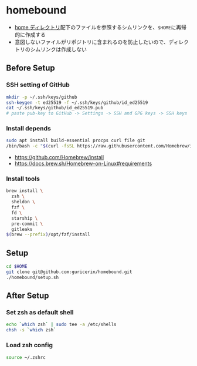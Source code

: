 # homebound

- [home ディレクトリ](./home/)配下のファイルを参照するシムリンクを、`$HOME`に再帰的に作成する
- 意図しないファイルがリポジトリに含まれるのを防止したいので、ディレクトリのシムリンクは作成しない

## Before Setup

### SSH setting of GitHub

```sh
mkdir -p ~/.ssh/keys/github
ssh-keygen -t ed25519 -f ~/.ssh/keys/github/id_ed25519
cat ~/.ssh/keys/github/id_ed25519.pub
# paste pub-key to GitHub -> Settings -> SSH and GPG keys -> SSH keys
```

### Install depends

```sh
sudo apt install build-essential procps curl file git
/bin/bash -c "$(curl -fsSL https://raw.githubusercontent.com/Homebrew/install/HEAD/install.sh)"
```

- https://github.com/Homebrew/install
- https://docs.brew.sh/Homebrew-on-Linux#requirements

### Install tools

```sh
brew install \
  zsh \
  sheldon \
  fzf \
  fd \
  starship \
  pre-commit \
  gitleaks
$(brew --prefix)/opt/fzf/install
```

## Setup

```sh
cd $HOME
git clone git@github.com:guricerin/homebound.git
./homebound/setup.sh
```

## After Setup

### Set zsh as default shell

```sh
echo `which zsh` | sudo tee -a /etc/shells
chsh -s `which zsh`
```

### Load zsh config

```sh
source ~/.zshrc
```
